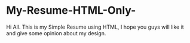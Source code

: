 # My-Resume-HTML-Only-
Hi All. This is my Simple Resume using HTML, I hope you guys will like it and give some opinion about my design. 
